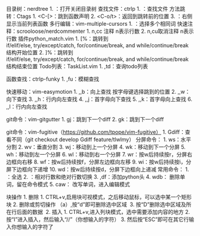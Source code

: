 目录树：nerdtree 
	1.	<C-e>：打开关闭目录树
查找文件：ctrlp 
	1.	<C-p>：查找文件
方法跳转：Ctags 
	1.	<C-[>：跳到函数声明
	2.	<C-o/t>：返回到跳转前的位置
	3.	<C-i>：右侧显示当前列表函数
多行编辑：vim-multiple-cursors 
	1.	<C-n>：选择多个相同词
快速注释：scrooloose/nerdcommenter 
	1.	n,cc 注释 n表示行数
	2.	n,cu取消注释 n表示行数
插件python_match.vim 
	1.	[%：跳转到
if/elif/else, try/except/catch, for/continue/break, and
while/continue/break 结构开始位置
	2.	]%：跳转到
if/elif/else, try/except/catch, for/continue/break, and
while/continue/break 结构结束位置
Todo列表：TaskList.vim 
	1.	,td：查询todo列表

函数查找：ctrlp-funky 
	1.	,fu：模糊查找

快速移动：vim-easymotion 
	1.	,,b：向上查找 按字母键选择跳到的位置
	2.	,,w：向下查找
	3.	,,h：行内向左查找
	4.	,,j：首字母向下查找
	5.	,,k：首字母向上查找
	6.	,,l：行内向左查找

git命令：vim-gitgutter 
	1.	gj：跳到下一个diff
	2.	gk：跳到下一个diff

git命令：vim-fugitive（https://github.com/tpope/vim-fugitive） 
	1.	Gdiff：查看不同（git checkout develop Gdiff feature/tlwlmy）
分屏命令： 
	1.	ws：水平分割
	2.	wv：垂直分割
	3.	wj：移动到上一个分屏
	4.	wk：移动到下一个分屏
	5.	wh：移动到左一个分屏
	6.	wl：移动到右一个分屏
	7.	wr：按w后持续按r，分屏右边框向右移
	8.	wf：按w后持续按f，分屏左边框向左移
	9.	wi：按w后持续按i，分屏下边框向下递增
	10.	wd：按w后持续按d，分屏下边框向上递减
常用命令： 
	1.	<C-a>：全选
	2.	<C-b>：相对行数和绝对行数切换
	3.	,df：添加python头
	4.	wdb： 删除单词，留在命令模式
	5.	caw： 改写单词，进入编辑模式

块操作 
	1.	删除
	1.	CTRL+v,启用块可视模式，之后移动鼠标，可以选中某一个矩形块
	2.	删除或剪切操作 （a）,按“d”即可删除选中区域 
	3.	按“D”删除选中区域及所在行后面的数据 
	2.	插入
	1.	CTRL+v,进入列块模式，选中需要添加内容的地方
	2.	按“I”进入插入，然后输入“//”（你想输入的字符）
	3.	然后按“ESC”即可在其它行输入你想输入的字符了 
